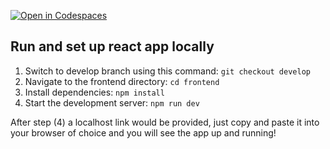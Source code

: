 [![Open in Codespaces](https://classroom.github.com/assets/launch-codespace-2972f46106e565e64193e422d61a12cf1da4916b45550586e14ef0a7c637dd04.svg)](https://classroom.github.com/open-in-codespaces?assignment_repo_id=19992657)

## Run and set up react app locally

1. Switch to develop branch using this command: ```git checkout develop```
2. Navigate to the frontend directory: ```cd frontend```
3. Install dependencies: ```npm install``` 
4. Start the development server: ```npm run dev```

After step (4) a localhost link would be provided, just  copy and paste it into your browser of choice and you will see the app up and running!
